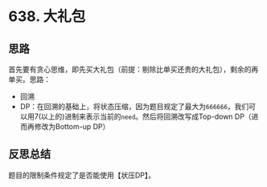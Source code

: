 # 638. 大礼包

## 思路

首先要有贪心思维，即先买大礼包（前提：剔除比单买还贵的大礼包），剩余的再单买。思路：

- 回溯
- DP：在回溯的基础上，将状态压缩，因为题目规定了最大为`666666`，我们可以用7(以上的)进制来表示当前的`need`。然后将回溯改写成Top-down DP（进而再修改为Bottom-up DP）

## 反思总结

题目的限制条件规定了是否能使用【状压DP】。
